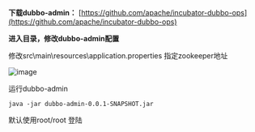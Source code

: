 **下载dubbo-admin：** ​[https://github.com/apache/incubator-dubbo-ops](https://github.com/apache/incubator-dubbo-ops)

**进入目录，修改dubbo-admin配置**

修改src\main\resources\application.properties 指定zookeeper地址

![image](https://img2023.cnblogs.com/blog/2402369/202303/2402369-20230309115148536-644725730.png)

运行dubbo-admin

```shell
java -jar dubbo-admin-0.0.1-SNAPSHOT.jar
```

默认使用root/root 登陆

